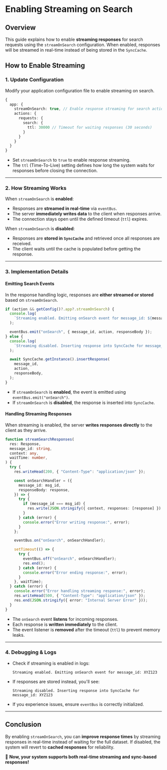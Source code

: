 # Enabling Streaming on Search

## Overview

This guide explains how to enable **streaming responses** for search requests using the `streamOnSearch` configuration. When enabled, responses will be streamed in real-time instead of being stored in the `SyncCache`.

## How to Enable Streaming

### **1. Update Configuration**

Modify your application configuration file to enable streaming on search.

```typescript
{
  app: {
    streamOnSearch: true, // Enable response streaming for search actions
    actions: {
      requests: {
        search: {
          ttl: 30000 // Timeout for waiting responses (30 seconds)
        }
      }
    }
  }
}
```

- Set `streamOnSearch` to `true` to enable response streaming.
- The `ttl` (Time-To-Live) setting defines how long the system waits for responses before closing the connection.

---

### **2. How Streaming Works**

When `streamOnSearch` is **enabled**:

- Responses are **streamed in real-time** via `eventBus`.
- The server **immediately writes data** to the client when responses arrive.
- The connection stays open until the defined timeout (`ttl`) expires.

When `streamOnSearch` is **disabled**:

- Responses are **stored in `SyncCache`** and retrieved once all responses are received.
- The client waits until the cache is populated before getting the response.

---

### **3. Implementation Details**

#### **Emitting Search Events**

In the response handling logic, responses are **either streamed or stored** based on `streamOnSearch`.

```typescript
if (action && getConfig()?.app?.streamOnSearch) {
  console.log(
    `Streaming enabled. Emitting onSearch event for message_id: ${message_id}`,
  );

  eventBus.emit("onSearch", { message_id, action, responseBody });
} else {
  console.log(
    `Streaming disabled. Inserting response into SyncCache for message_id: ${message_id}`,
  );

  await SyncCache.getInstance().insertResponse(
    message_id,
    action,
    responseBody,
  );
}
```

- If `streamOnSearch` is **enabled**, the event is emitted using `eventBus.emit("onSearch")`.
- If `streamOnSearch` is **disabled**, the response is inserted into `SyncCache`.

#### **Handling Streaming Responses**

When streaming is enabled, the server **writes responses directly** to the client as they arrive.

```typescript
function streamSearchResponses(
  res: Response,
  message_id: string,
  context: any,
  waitTime: number,
) {
  try {
    res.writeHead(200, { "Content-Type": "application/json" });

    const onSearchHandler = ({
      message_id: msg_id,
      responseBody: response,
    }) => {
      try {
        if (message_id === msg_id) {
          res.write(JSON.stringify({ context, responses: [response] }) + "\n");
        }
      } catch (error) {
        console.error("Error writing response:", error);
      }
    };

    eventBus.on("onSearch", onSearchHandler);

    setTimeout(() => {
      try {
        eventBus.off("onSearch", onSearchHandler);
        res.end();
      } catch (error) {
        console.error("Error ending response:", error);
      }
    }, waitTime);
  } catch (error) {
    console.error("Error handling streaming response:", error);
    res.writeHead(500, { "Content-Type": "application/json" });
    res.end(JSON.stringify({ error: "Internal Server Error" }));
  }
}
```

- The `onSearch` event **listens** for incoming responses.
- Each response is **written immediately** to the client.
- The event listener is **removed** after the timeout (`ttl`) to prevent memory leaks.

---

### **4. Debugging & Logs**

- Check if streaming is enabled in logs:
  ```
  Streaming enabled. Emitting onSearch event for message_id: XYZ123
  ```
- If responses are stored instead, you'll see:
  ```
  Streaming disabled. Inserting response into SyncCache for message_id: XYZ123
  ```
- If you experience issues, ensure `eventBus` is correctly initialized.

---

## Conclusion

By enabling `streamOnSearch`, you can **improve response times** by streaming responses in real-time instead of waiting for the full dataset. If disabled, the system will revert to **cached responses** for reliability.

🚀 **Now, your system supports both real-time streaming and sync-based responses!**
